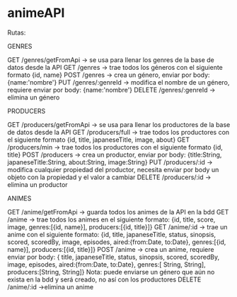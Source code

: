 # animeAPI

Rutas:

GENRES

GET /genres/getFromApi -> se usa para llenar los genres de la base de datos desde la API
GET /genres -> trae todos los géneros con el siguiente formato {id, name}
POST /genres -> crea un género, enviar por body: {name:'nombre'}
PUT /genres/:genreId -> modifica el nombre de un género, requiere enviar por body: {name:'nombre'}
DELETE /genres/:genreId -> elimina un género

PRODUCERS

GET /producers/getFromApi -> se usa para llenar los productores de la base de datos desde la API
GET /producers/full -> trae todos los productores con el siguiente formato {id, title, japaneseTitle, image, about}
GET /producers/min -> trae todos los productores con el siguiente formato {id, title}
POST /producers -> crea un productor, enviar por body: {title:String, japaneseTitle:String, about:String, image:String}
PUT /producers/:id -> modifica cualquier propiedad del productor, necesita enviar por body un objeto con la propiedad y el valor a cambiar
DELETE /producers/:id -> elimina un productor

ANIMES

GET /anime/getFromApi -> guarda todos los animes de la API en la bdd
GET /anime -> trae todos los animes en el siguiente formato: {id, title, score, image, genres:[{id, name}], producers:[{id, title}]}
GET /anime/:id -> trae un anime con el siguiente formato: {id, title, japaneseTitle, status, sinopsis, scored, scoredBy, image, episodes, aired:{from:Date, to:Date}, genres:[{id, name}], producers:[{id, title}]}
POST /anime -> crea un anime, requiere enviar por body: { title, japaneseTitle, status, sinopsis, scored, scoredBy, image, episodes, aired:{from:Date, to:Date}, genres:[ String, String], producers:[String, String]} Nota: puede enviarse un género que aún no exista en la bdd y será creado, no así con los productores
DELETE /anime/:id ->elimina un anime
